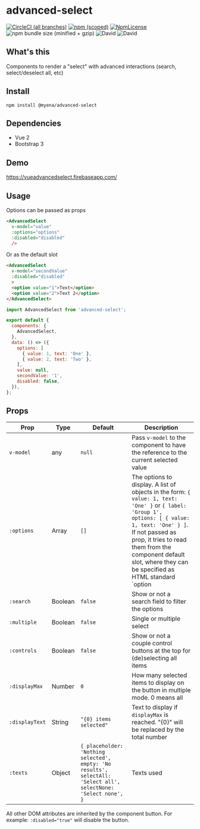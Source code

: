 # advanced-select


[![CircleCI (all branches)](https://img.shields.io/circleci/project/github/myENA/advanced-select.svg)](https://circleci.com/gh/myENA/advanced-select)
[![npm (scoped)](https://img.shields.io/npm/v/@myena/advanced-select.svg)](https://www.npmjs.com/package/@myena/advanced-select)
[![NpmLicense](https://img.shields.io/npm/l/@myena/advanced-select.svg)](https://www.npmjs.com/package/@myena/advanced-select)
![npm bundle size (minified + gzip)](https://img.shields.io/bundlephobia/minzip/@myena/advanced-select.svg)
![David](https://img.shields.io/david/peer/myena/advanced-select.svg)
![David](https://img.shields.io/david/dev/myena/advanced-select.svg)


## What's this
Components to render a "select" with advanced interactions (search, select/deselect all, etc)

## Install
```
npm install @myena/advanced-select
```

## Dependencies

- Vue 2
- Bootstrap 3

## Demo

https://vueadvancedselect.firebaseapp.com/

## Usage

Options can be passed as props

```html
<AdvancedSelect
  v-model="value"
  :options="options"
  :disabled="disabled"
  />
```
Or as the default slot

```html
<AdvancedSelect
  v-model="secondValue"
  :disabled="disabled"
  >
  <option value="1">Text</option>
  <option value="2">Text 2</option>
</AdvancedSelect>
```

```javascript
import AdvancedSelect from 'advanced-select';

export default {
  components: {
    AdvancedSelect,
  },
  data: () => ({
    options: [
      { value: 1, text: 'One' },
      { value: 2, text: 'Two' },
    ],
    value: null,
    secondValue: '1',
    disabled: false,
  }),
};
```

## Props

Prop | Type | Default | Description
-------|------|---------|-------------
`v-model` | any | `null` | Pass `v-model` to the component to have the reference to the current selected value
`:options` | Array | `[]` | The options to display. A list of objects in the form: `{ value: 1, text: 'One' }` or `{ label: 'Group 1',  options: [ { value: 1, text: 'One' } ]`. If not passed as prop, it tries to read them from the component default slot, where they can be specified as HTML standard `option|optgroup` list.
`:search` | Boolean | `false` | Show or not a search field to filter the options
`:multiple` | Boolean | `false` | Single or multiple select
`:controls` | Boolean | `false` | Show or not a couple control buttons at the top for (de)selecting all items
`:displayMax` | Number | `0` | How many selected items to display on the button in multiple mode. 0 means all
`:displayText` | String | `"{0} items selected"` | Text to display if `displayMax` is reached. "{0}" will be replaced by the total number
`:texts` | Object | `{ placeholder: 'Nothing selected', empty: 'No results', selectAll: 'Select all', selectNone: 'Select none', }` | Texts used

All other DOM attributes are inherited by the component button. For example: `:disabled="true"` will disable the button.

